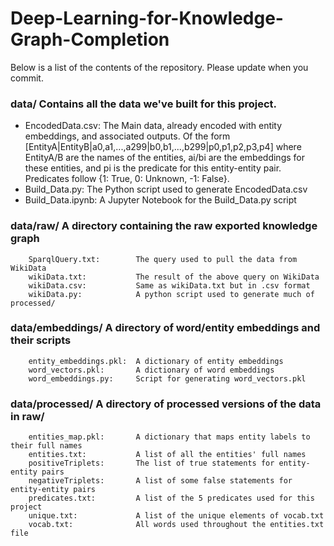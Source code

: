 # Deep-Learning-for-Knowledge-Graph-Completion


Below is a list of the contents of the repository. Please update when you commit.
###  data/ Contains all the data we've built for this project. 
* EncodedData.csv: The Main data, already encoded with entity embeddings, and 
					associated outputs. Of the form 
					[EntityA|EntityB|a0,a1,...,a299|b0,b1,...,b299|p0,p1,p2,p3,p4]
					where EntityA/B are the names of the entities, ai/bi are the 
					embeddings for these entities, and pi is the predicate for this
					entity-entity pair. Predicates follow {1: True, 0: Unknown, -1: False}.
* Build_Data.py:   The Python script used to generate EncodedData.csv
* Build_Data.ipynb: A Jupyter Notebook for the Build_Data.py script

###		data/raw/		  	A directory containing the raw exported knowledge graph
		SparqlQuery.txt:		The query used to pull the data from WikiData
		wikiData.txt:			The result of the above query on WikiData
		wikiData.csv:			Same as wikiData.txt but in .csv format
		wikiData.py:			A python script used to generate much of processed/

### 	data/embeddings/	A directory of word/entity embeddings and their scripts
		entity_embeddings.pkl:  A dictionary of entity embeddings
		word_vectors.pkl:		A dictionary of word embeddings
		word_embeddings.py:		Script for generating word_vectors.pkl

###		data/processed/	  	A directory of processed versions of the data in raw/
		entities_map.pkl:		A dictionary that maps entity labels to their full names
		entities.txt:			A list of all the entities' full names
		positiveTriplets: 		The list of true statements for entity-entity pairs
		negativeTriplets:		A list of some false statements for entity-entity pairs
		predicates.txt: 		A list of the 5 predicates used for this project
		unique.txt:				A list of the unique elements of vocab.txt
		vocab.txt:				All words used throughout the entities.txt file




